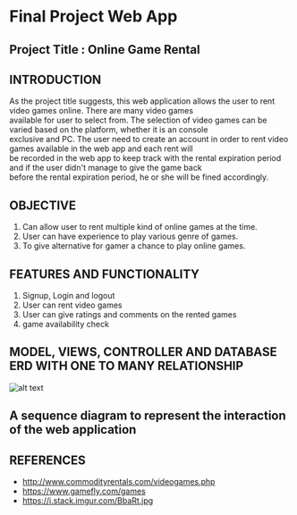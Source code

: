 # Final Project Web App

## Project Title : Online Game Rental

## INTRODUCTION
As the project title suggests, this web application allows the user to rent video games online. There are many video games  
available for user to select from. The selection of video games can be varied based on the platform, whether it is an console  
exclusive and PC. The user need to create an account in order to rent video games available in the web app and each rent will  
be recorded in the web app to keep track with the rental expiration period and if the user didn't manage to give the game back  
before the rental expiration period, he or she will be fined accordingly. 
## OBJECTIVE
1. Can allow user to rent multiple kind of online games at the time.
2. User can have experience to play various genre of games.
3. To give alternative for gamer a chance to play online games.

## FEATURES AND FUNCTIONALITY
1. Signup, Login and logout
2. User can rent video games
3. User can give ratings and comments on the rented games
4. game availability check

## MODEL, VIEWS, CONTROLLER AND DATABASE ERD WITH ONE TO MANY RELATIONSHIP
![alt text](https://github.com/SyahrilDanial/Final-Project-Web-App/main/Capture.JPG?raw=true)

## A sequence	diagram	to	represent	the	interaction	of	the	web	application

## REFERENCES

- http://www.commodityrentals.com/videogames.php
- https://www.gamefly.com/games
- https://i.stack.imgur.com/BbaRt.jpg
